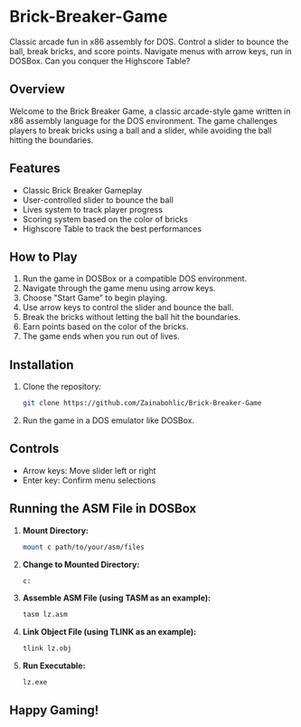 # Brick-Breaker-Game
 Classic arcade fun in x86 assembly for DOS. Control a slider to bounce the ball, break bricks, and score points. Navigate menus with arrow keys, run in DOSBox. Can you conquer the Highscore Table?

## Overview

Welcome to the Brick Breaker Game, a classic arcade-style game written in x86 assembly language for the DOS environment. The game challenges players to break bricks using a ball and a slider, while avoiding the ball hitting the boundaries.

## Features

- Classic Brick Breaker Gameplay
- User-controlled slider to bounce the ball
- Lives system to track player progress
- Scoring system based on the color of bricks
- Highscore Table to track the best performances

## How to Play

1. Run the game in DOSBox or a compatible DOS environment.
2. Navigate through the game menu using arrow keys.
3. Choose "Start Game" to begin playing.
4. Use arrow keys to control the slider and bounce the ball.
5. Break the bricks without letting the ball hit the boundaries.
6. Earn points based on the color of the bricks.
7. The game ends when you run out of lives.

## Installation

1. Clone the repository:
   ```bash
   git clone https://github.com/Zainabohlic/Brick-Breaker-Game
2. Run the game in a DOS emulator like DOSBox.

## Controls

- Arrow keys: Move slider left or right
- Enter key: Confirm menu selections

## Running the ASM File in DOSBox

1. **Mount Directory:**
   ```bash
   mount c path/to/your/asm/files

2. **Change to Mounted Directory:**
   ```bash
   c:

3. **Assemble ASM File (using TASM as an example):**
   ```bash
   tasm lz.asm
   
4. **Link Object File (using TLINK as an example):**
   ```bash
   tlink lz.obj

 5. **Run Executable:**
    ```bash
    lz.exe

## Happy Gaming!

